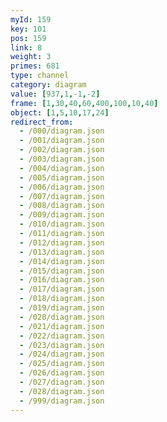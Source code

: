 ```yaml
---
myId: 159
key: 101
pos: 159
link: 8
weight: 3
primes: 681
type: channel
category: diagram
value: [937,1,-1,-2]
frame: [1,30,40,60,400,100,10,40]
object: [1,5,10,17,24]
redirect_from:
  - /000/diagram.json
  - /001/diagram.json
  - /002/diagram.json
  - /003/diagram.json
  - /004/diagram.json
  - /005/diagram.json
  - /006/diagram.json
  - /007/diagram.json
  - /008/diagram.json
  - /009/diagram.json
  - /010/diagram.json
  - /011/diagram.json
  - /012/diagram.json
  - /013/diagram.json
  - /014/diagram.json
  - /015/diagram.json
  - /016/diagram.json
  - /017/diagram.json
  - /018/diagram.json
  - /019/diagram.json
  - /020/diagram.json
  - /021/diagram.json
  - /022/diagram.json
  - /023/diagram.json
  - /024/diagram.json
  - /025/diagram.json
  - /026/diagram.json
  - /027/diagram.json
  - /028/diagram.json
  - /999/diagram.json
---
```

